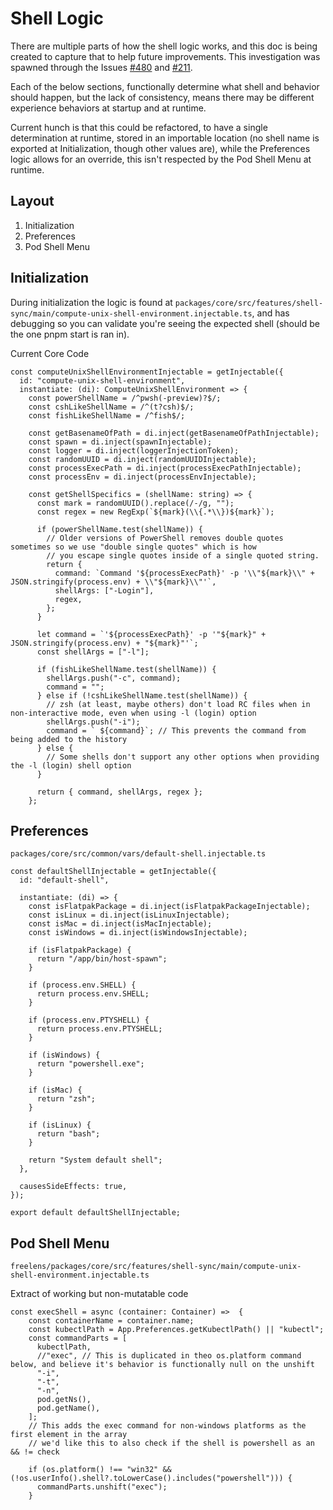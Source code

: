 # Shell Logic

There are multiple parts of how the shell logic works, and this doc is being created to capture that to help future improvements. This investigation was spawned through the Issues [#480](https://github.com/freelensapp/freelens/issues/480) and [#211](https://github.com/freelensapp/freelens/issues/211).

Each of the below sections, functionally determine what shell and behavior should happen, but the lack of consistency, means there may be different experience behaviors at startup and at runtime.

Current hunch is that this could be refactored, to have a single determination at runtime, stored in an importable location (no shell name is exported at Initialization, though other values are), while the Preferences logic allows for an override, this isn't respected by the Pod Shell Menu at runtime.

## Layout

1. Initialization
2. Preferences
3. Pod Shell Menu

## Initialization

During initialization the logic is found at `packages/core/src/features/shell-sync/main/compute-unix-shell-environment.injectable.ts`, and has debugging so you can validate you're seeing the expected shell (should be the one pnpm start is ran in).

Current Core Code
```
const computeUnixShellEnvironmentInjectable = getInjectable({
  id: "compute-unix-shell-environment",
  instantiate: (di): ComputeUnixShellEnvironment => {
    const powerShellName = /^pwsh(-preview)?$/;
    const cshLikeShellName = /^(t?csh)$/;
    const fishLikeShellName = /^fish$/;

    const getBasenameOfPath = di.inject(getBasenameOfPathInjectable);
    const spawn = di.inject(spawnInjectable);
    const logger = di.inject(loggerInjectionToken);
    const randomUUID = di.inject(randomUUIDInjectable);
    const processExecPath = di.inject(processExecPathInjectable);
    const processEnv = di.inject(processEnvInjectable);

    const getShellSpecifics = (shellName: string) => {
      const mark = randomUUID().replace(/-/g, "");
      const regex = new RegExp(`${mark}(\\{.*\\})${mark}`);

      if (powerShellName.test(shellName)) {
        // Older versions of PowerShell removes double quotes sometimes so we use "double single quotes" which is how
        // you escape single quotes inside of a single quoted string.
        return {
          command: `Command '${processExecPath}' -p '\\"${mark}\\" + JSON.stringify(process.env) + \\"${mark}\\"'`,
          shellArgs: ["-Login"],
          regex,
        };
      }

      let command = `'${processExecPath}' -p '"${mark}" + JSON.stringify(process.env) + "${mark}"'`;
      const shellArgs = ["-l"];

      if (fishLikeShellName.test(shellName)) {
        shellArgs.push("-c", command);
        command = "";
      } else if (!cshLikeShellName.test(shellName)) {
        // zsh (at least, maybe others) don't load RC files when in non-interactive mode, even when using -l (login) option
        shellArgs.push("-i");
        command = ` ${command}`; // This prevents the command from being added to the history
      } else {
        // Some shells don't support any other options when providing the -l (login) shell option
      }

      return { command, shellArgs, regex };
    };
```

## Preferences

`packages/core/src/common/vars/default-shell.injectable.ts`

```
const defaultShellInjectable = getInjectable({
  id: "default-shell",

  instantiate: (di) => {
    const isFlatpakPackage = di.inject(isFlatpakPackageInjectable);
    const isLinux = di.inject(isLinuxInjectable);
    const isMac = di.inject(isMacInjectable);
    const isWindows = di.inject(isWindowsInjectable);

    if (isFlatpakPackage) {
      return "/app/bin/host-spawn";
    }

    if (process.env.SHELL) {
      return process.env.SHELL;
    }

    if (process.env.PTYSHELL) {
      return process.env.PTYSHELL;
    }

    if (isWindows) {
      return "powershell.exe";
    }

    if (isMac) {
      return "zsh";
    }

    if (isLinux) {
      return "bash";
    }

    return "System default shell";
  },

  causesSideEffects: true,
});

export default defaultShellInjectable;

```

## Pod Shell Menu

`freelens/packages/core/src/features/shell-sync/main/compute-unix-shell-environment.injectable.ts`

Extract of working but non-mutatable code

```
const execShell = async (container: Container) =>  {
    const containerName = container.name;
    const kubectlPath = App.Preferences.getKubectlPath() || "kubectl";
    const commandParts = [
      kubectlPath,
      //"exec", // This is duplicated in theo os.platform command below, and believe it's behavior is functionally null on the unshift
      "-i",
      "-t",
      "-n",
      pod.getNs(),
      pod.getName(),
    ];
    // This adds the exec command for non-windows platforms as the first element in the array
    // we'd like this to also check if the shell is powershell as an && != check
    
    if (os.platform() !== "win32" && (!os.userInfo().shell?.toLowerCase().includes("powershell"))) {
      commandParts.unshift("exec");
    }
```